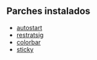 ## Parches instalados
- [autostart](https://dwm.suckless.org/patches/autostart)
- [restratsig](https://dwm.suckless.org/patches/restartsig)
- [colorbar](https://dwm.suckless.org/patches/colorbar/)
- [sticky](https://dwm.suckless.org/patches/sticky)
